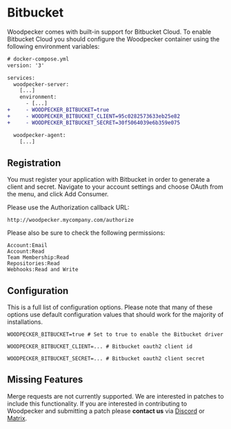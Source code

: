 # Bitbucket

Woodpecker comes with built-in support for Bitbucket Cloud. To enable Bitbucket Cloud you should configure the Woodpecker container using the following environment variables:

```diff
# docker-compose.yml
version: '3'

services:
  woodpecker-server:
    [...]
    environment:
      - [...]
+     - WOODPECKER_BITBUCKET=true
+     - WOODPECKER_BITBUCKET_CLIENT=95c0282573633eb25e82
+     - WOODPECKER_BITBUCKET_SECRET=30f5064039e6b359e075

  woodpecker-agent:
    [...]
```

## Registration

You must register your application with Bitbucket in order to generate a client and secret. Navigate to your account settings and choose OAuth from the menu, and click Add Consumer.

Please use the Authorization callback URL:

```nohighlight
http://woodpecker.mycompany.com/authorize
```

Please also be sure to check the following permissions:

```nohighlight
Account:Email
Account:Read
Team Membership:Read
Repositories:Read
Webhooks:Read and Write
```

## Configuration

This is a full list of configuration options. Please note that many of these options use default configuration values that should work for the majority of installations.

```shell
WOODPECKER_BITBUCKET=true # Set to true to enable the Bitbucket driver

WOODPECKER_BITBUCKET_CLIENT=... # Bitbucket oauth2 client id

WOODPECKER_BITBUCKET_SECRET=... # Bitbucket oauth2 client secret
```

## Missing Features

Merge requests are not currently supported. We are interested in patches to include this functionality.
If you are interested in contributing to Woodpecker and submitting a patch please **contact us** via [Discord](https://discord.gg/fcMQqSMXJy) or [Matrix](https://matrix.to/#/#WoodpeckerCI-Develop:obermui.de).
